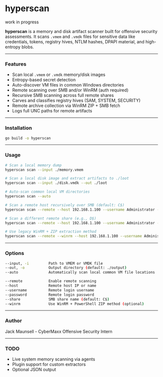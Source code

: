 # hyperscan
work in progress

**hyperscan** is a memory and disk artifact scanner built for offensive security assessments. It scans `.vmem` and `.vmdk` files for sensitive data like credentials, tokens, registry hives, NTLM hashes, DPAPI material, and high-entropy blobs.

---

### Features

- Scan local `.vmem` or `.vmdk` memory/disk images
- Entropy-based secret detection
- Auto-discover VM files in common Windows directories
- Remote scanning over SMB and/or WinRM (auth required)
- Recursive SMB scanning across full remote shares
- Carves and classifies registry hives (SAM, SYSTEM, SECURITY)
- Remote archive collection via WinRM ZIP + SMB fetch
- Logs full UNC paths for remote artifacts

---

### Installation

```bash
go build -o hyperscan
```

---

### Usage

```bash
# Scan a local memory dump
hyperscan scan --input ./memory.vmem

# Scan a local disk image and extract artifacts to ./loot
hyperscan scan --input ./disk.vmdk --out ./loot

# Auto-scan common local VM directories
hyperscan scan --auto

# Scan a remote host recursively over SMB (default: C$)
hyperscan scan --remote --host 192.168.1.100 --username Administrator --password 'CrazyPassword14!'

# Scan a different remote share (e.g., D$)
hyperscan scan --remote --host 192.168.1.100 --username Administrator --password 'CrazyPassword14!' --share D$

# Use legacy WinRM + ZIP extraction method
hyperscan scan --remote --winrm --host 192.168.1.100 --username Administrator --password 'CrazyPassword14!'
```

---

### Options

```bash
--input, -i         Path to VMEM or VMDK file
--out, -o           Output directory (default: ./output)
--auto              Automatically scan local common VM file locations

--remote            Enable remote scanning
--host              Remote host IP or name
--username          Remote login username
--password          Remote login password
--share             SMB share name (default: C$)
--winrm             Use WinRM + PowerShell ZIP method (optional)
```

---

### Author
Jack Maunsell - CyberMaxx Offensive Security Intern

---

### TODO
- Live system memory scanning via agents
- Plugin support for custom extractors
- Optional JSON output
